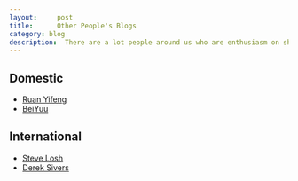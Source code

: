 ```yaml
---
layout:     post
title:      Other People's Blogs
category: blog
description:  There are a lot people around us who are enthusiasm on sharing. That inspires me a lot. I am contributing to the this insperit.
---
```


## Domestic
* [Ruan Yifeng][]
* [BeiYuu][]

## International
* [Steve Losh][]
* [Derek Sivers][]



[Ruan Yifeng]:   http://www.ruanyifeng.com   "Ruan Yifeng"
[BeiYuu]:    http://beiyuu.com  "BeiYuu"
[Steve Losh]:   http://stevelosh.com/   "Steve Losh"
[Derek Sivers]: http://sivers.org/  "Derek Sivers"
